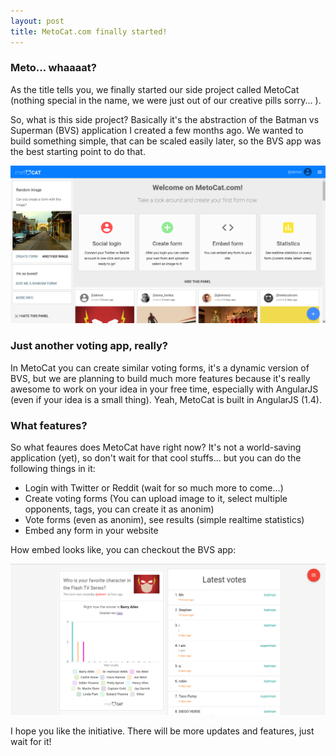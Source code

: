 ```yaml
---
layout: post
title: MetoCat.com finally started!
---
```


### Meto... whaaaat?
As the title tells you, we finally started our side project called MetoCat (nothing special in the name, we were just out of our creative
pills sorry... ).

So, what is this side project? Basically it's the abstraction of the Batman vs Superman (BVS) application I created a few months ago.
We wanted to build something simple, that can be scaled easily later, so the BVS app was the best starting point to do that.

<a href="https://metocat.com" rel="MetoCat  main view">![MetoCat main view](/public/metocat_main.png)</a>

### Just another voting app, really?
In MetoCat you can create similar voting forms, it's a dynamic version of BVS, but we are planning to build much more features because it's really awesome to work on your idea in your free time, especially with AngularJS (even if your idea is a small thing). Yeah, MetoCat is built in AngularJS (1.4).

### What features?
So what feaures does MetoCat have right now? It's not a world-saving application (yet), so don't wait for that cool stuffs... but you can do the following things in it:

* Login with Twitter or Reddit (wait for so much more to come...)
* Create voting forms (You can upload image to it, select multiple opponents, tags, you can create it as anonim)
* Vote forms (even as anonim), see results (simple realtime statistics)
* Embed any form in your website

How embed looks like, you can checkout the BVS app:

<a href="https://batmanvsupermanapp.com/#/statistics" rel="MetoCat Embed Example on Batman vs Superman Site">![MetoCat Embed example](/public/metocat_embed.png)</a>

I hope you like the initiative. There will be more updates and features, just wait for it!